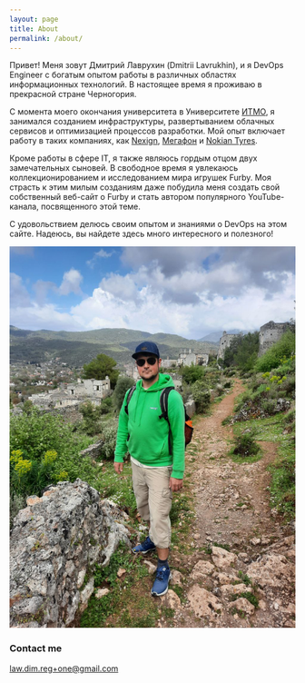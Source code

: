 ```yaml
---
layout: page
title: About
permalink: /about/
---
```


Привет! Меня зовут Дмитрий Лаврухин (Dmitrii Lavrukhin), и я DevOps Engineer с богатым опытом работы в различных областях информационных технологий. В настоящее время я проживаю в прекрасной стране Черногория.

С момента моего окончания университета в Университете [ИТМО](https://itmo.ru/), я занимался созданием инфраструктуры, развертыванием облачных сервисов и оптимизацией процессов разработки. Мой опыт включает работу в таких компаниях, как [Nexign](https://nexign.com/), [Мегафон](https://ru.wikipedia.org/wiki/%D0%9C%D0%B5%D0%B3%D0%B0%D1%84%D0%BE%D0%BD_(%D0%BA%D0%BE%D0%BC%D0%BF%D0%B0%D0%BD%D0%B8%D1%8F)) и [Nokian Tyres](https://www.nokiantyres.com/).

Кроме работы в сфере IT, я также являюсь гордым отцом двух замечательных сыновей. В свободное время я увлекаюсь коллекционированием и исследованием мира игрушек Furby. Моя страсть к этим милым созданиям даже побудила меня создать свой собственный веб-сайт о Furby и стать автором популярного YouTube-канала, посвященного этой теме.

С удовольствием делюсь своим опытом и знаниями о DevOps на этом сайте. Надеюсь, вы найдете здесь много интересного и полезного!

![Мое фото](/images/dmitrii.jpeg)

### Contact me

[law.dim.reg+one@gmail.com](mailto:law.dim.reg+one@gmail.com)
